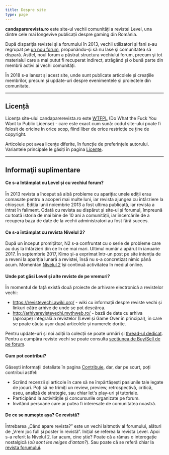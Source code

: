 ```yaml
---
title: Despre site
type: page
---
```


**candaparerevista.ro** este site-ul vechii comunități a revistei Level, una dintre cele mai longevive publicații despre gaming din România.

După dispariția revistei şi a forumului în 2013, vechii utilizatori și fani s-au regrupat pe [un nou forum](https://forum.candaparerevista.ro), propunându-şi să nu lase şi comunitatea să dispară. Astfel, noul forum a păstrat structura vechiului forum, precum şi tot materialul care a mai putut fi recuperat indirect, atrăgând și o bună parte din membrii activi ai vechi comunități.

În 2018 s-a lansat și acest site, unde sunt publicate articolele și creațiile membrilor, precum și update-uri despre evenimentele și proiectele din comunitate.

---
## Licență
Licența site-ului candaparerevista.ro este [WTFPL](http://www.wtfpl.net/) (Do What the Fuck You Want to Public License) - care este exact cum sună: codul site-ului poate fi folosit de oricine în orice scop, fiind liber de orice restricție ce ține de copyright.

Articolele pot avea licențe diferite, în funcție de preferințele autorului. Variantele principale le găsiți în pagina [Licențe](/licente).

---

## Informaţii suplimentare
#### Ce s-a întâmplat cu Level și cu vechiul forum?
În 2013 revista a început să aibă probleme cu apariția: unele ediții erau comasate pentru a acoperi mai multe luni, iar revista ajungea cu întârziere la chioșcuri. Ediția lunii noiembrie 2013 a fost ultima publicată, iar revista a intrat în faliment. Odată cu revista au dispărut și site-ul și forumul, împreună cu toată istoria de mai bine de 10 ani a comunității, iar încercările de a recupera baza de date de la vechii administratori au fost fără succes.

#### Ce s-a întâmplat cu revista Nivelul 2?
După un început promițător, N2 s-a confruntat cu o serie de probleme care au dus la întârzieri din ce în ce mai mari. Ultimul număr a apărut în ianuarie 2017. În septembrie 2017, Kimo și-a exprimat într-un post pe site intenția de a reveni la apariția lunară a revistei, însă nu s-a concretizat nimic până acum. Momentan [Nivelul 2](http://nivelul2.ro/) își continuă activitatea în mediul online.

#### Unde pot găsi Level și alte reviste de pe vremuri?
În momentul de față există două proiecte de arhivare electronică a revistelor vechi:

* https://revistevechi.awiki.org/ - wiki cu informații despre reviste vechi și linkuri către arhive de unde se pot descărca.
* http://arhivarevistevechi.mythweb.ro/ - bază de date cu arhiva (aproape) integrală a revistelor (Level și Game Over în principal), în care se poate căuta ușor după articolele și numerele dorite.

Pentru update-uri și noi adiții la colecții se poate urmări și [thread-ul dedicat](https://forum.candaparerevista.ro/viewtopic.php?f=16&t=200).
Pentru a cumpăra reviste vechi se poate consulta [secțiunea de Buy/Sell de pe forum](https://forum.candaparerevista.ro/viewforum.php?f=22).

#### Cum pot contribui?
Găsești informații detaliate în pagina [Contribuie](/contribuie), dar, dar pe scurt, poți contribui astfel:

* Scriind recenzii și articole în care să ne împărtășești pasiunile tale legate de jocuri. Poți să ne trimiți un review, preview, retrospectivă, critică, eseu, analiză de strategie, sau chiar let's play-uri și tutoriale.
* Participând la activitățile și concursurile organizate pe forum.
* Invitând persoane care ar putea fi interesate de comunitatea noastră.

#### De ce se numește așa? Ce revistă?
Întrebarea „Când apare revista?” este un vechi laitmotiv al forumului, alături de „Vrem joc full și poster în revistă”. Inițial se referea la revista Level. Apoi s-a referit la Nivelul 2. Iar acum, cine știe? Poate că a rămas o interogație nostalgică (*où sont les neiges d'antan?*). Sau poate că se referă chiar la [revista forumului](https://forum.candaparerevista.ro/viewforum.php?f=80).
